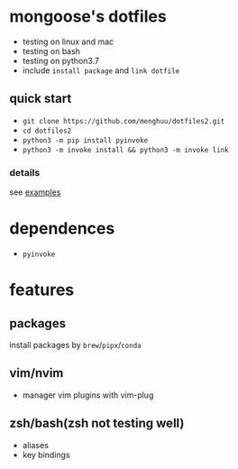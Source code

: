 # mongoose's dotfiles 

- testing on linux and mac
- testing on bash
- testing on python3.7
- include `install package` and `link dotfile`

## quick start

- `git clone https://github.com/menghuu/dotfiles2.git`
- `cd dotfiles2`
- `python3 -m pip install pyinvoke`
- `python3 -m invoke install && python3 -m invoke link`

### details

see [examples](./scripts/examples.bash)

# dependences

- `pyinvoke`

# features

## packages

install packages by `brew`/`pipx`/`conda`

## vim/nvim

- manager vim plugins with vim-plug

## zsh/bash(zsh not testing well)

- aliases
- key bindings
